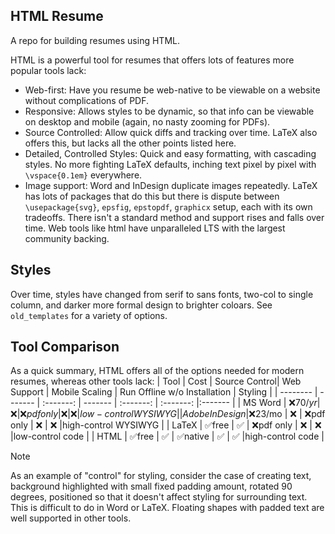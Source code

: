 ## HTML Resume

A repo for building resumes using HTML.

HTML is a powerful tool for resumes that offers lots of features more popular tools lack:
* Web-first: Have you resume be web-native to be viewable on a website without complications of PDF.
* Responsive: Allows styles to be dynamic, so that info can be viewable on desktop and mobile (again, no nasty zooming for PDFs).
* Source Controlled: Allow quick diffs and tracking over time. LaTeX also offers this, but lacks all the other points listed here.
* Detailed, Controlled Styles: Quick and easy formatting, with cascading styles. No more fighting LaTeX defaults, inching text pixel by pixel with `\vspace{0.1em}` everywhere.
* Image support: Word and InDesign duplicate images repeatedly. LaTeX has lots of packages that do this but there is dispute between `\usepackage{svg}`, `epsfig`, `epstopdf`, `graphicx` setup, each with its own tradeoffs. There isn't a standard method and support rises and falls over time. Web tools like html have unparalleled LTS with the largest community backing. 


## Styles

Over time, styles have changed from serif to sans fonts, two-col to single column, and darker more formal design to brighter coloars. See `old_templates` for a variety of options.


## Tool Comparison
As a quick summary, HTML offers all of the options needed for modern resumes, whereas other tools lack:
| Tool             | Cost      | Source Control|  Web Support  | Mobile Scaling  | Run Offline w/o Installation | Styling              |
| --------         | -------   | :-------:     |  -------      | :-------:       | :-------:                    |:-------              |
| MS Word          | ❌$70/yr  | ❌           | ❌pdf only    | ❌             | ❌                           |low-control WYSIWYG  | 
| Adobe InDesign   | ❌$23/mo  | ❌           | ❌pdf only    | ❌             | ❌                           |high-control WYSIWYG | 
| LaTeX            | ✅free    | ✅           | ❌pdf only    | ❌             | ❌                           |low-control code     | 
| HTML             | ✅free    | ✅           | ✅native      | ✅             | ✅                           |high-control code    | 


> [!NOTE]  
> As an example of "control" for styling, consider the case of creating text, background highlighted with small fixed padding amount, rotated 90 degrees, positioned so that it doesn't affect styling for surrounding text. This is difficult to do in Word or LaTeX. Floating shapes with padded text are well supported in other tools.